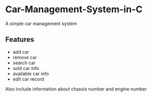 # Car-Management-System-in-C

A simple car management system

## Features
* add car
* remove car
* search car
* sold car info
* available car info
* edit car record

Also include information about chassis number and engine number
